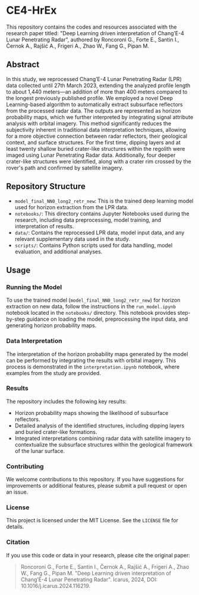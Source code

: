 # CE4-HrEx

This repository contains the codes and resources associated with the research paper titled: "Deep Learning driven interpretation of Chang’E-4 Lunar Penetrating Radar", authored by Roncoroni G., Forte E., Santin I., Černok A., Rajšić A., Frigeri A., Zhao W., Fang G., Pipan M.

## Abstract

In this study, we reprocessed Chang’E-4 Lunar Penetrating Radar (LPR) data collected until 27th March 2023, extending the analyzed profile length to about 1,440 meters—an addition of more than 400 meters compared to the longest previously published profile. We employed a novel Deep Learning-based algorithm to automatically extract subsurface reflectors from the processed radar data. The outputs are represented as horizon probability maps, which we further interpreted by integrating signal attribute analysis with orbital imagery. This method significantly reduces the subjectivity inherent in traditional data interpretation techniques, allowing for a more objective connection between radar reflectors, their geological context, and surface structures. For the first time, dipping layers and at least twenty shallow buried crater-like structures within the regolith were imaged using Lunar Penetrating Radar data. Additionally, four deeper crater-like structures were identified, along with a crater rim crossed by the rover's path and confirmed by satellite imagery.

## Repository Structure

- `model_final_NN0_long2_retr_new`: This is the trained deep learning model used for horizon extraction from the LPR data.
- `notebooks/`: This directory contains Jupyter Notebooks used during the research, including data preprocessing, model training, and interpretation of results.
- `data/`: Contains the reprocessed LPR data, model input data, and any relevant supplementary data used in the study.
- `scripts/`: Contains Python scripts used for data handling, model evaluation, and additional analyses.

## Usage
### Running the Model

To use the trained model (`model_final_NN0_long2_retr_new`) for horizon extraction on new data, follow the instructions in the `run_model.ipynb` notebook located in the `notebooks/` directory. This notebook provides step-by-step guidance on loading the model, preprocessing the input data, and generating horizon probability maps.

### Data Interpretation

The interpretation of the horizon probability maps generated by the model can be performed by integrating the results with orbital imagery. This process is demonstrated in the `interpretation.ipynb` notebook, where examples from the study are provided.

### Results

The repository includes the following key results:

- Horizon probability maps showing the likelihood of subsurface reflectors.
- Detailed analysis of the identified structures, including dipping layers and buried crater-like formations.
- Integrated interpretations combining radar data with satellite imagery to contextualize the subsurface structures within the geological framework of the lunar surface.

### Contributing

We welcome contributions to this repository. If you have suggestions for improvements or additional features, please submit a pull request or open an issue.

### License

This project is licensed under the MIT License. See the `LICENSE` file for details.

### Citation

If you use this code or data in your research, please cite the original paper:

> Roncoroni G., Forte E., Santin I., Černok A., Rajšić A., Frigeri A., Zhao W., Fang G., Pipan M. "Deep Learning driven interpretation of Chang’E-4 Lunar Penetrating Radar". Icarus, 2024, DOI: 10.1016/j.icarus.2024.116219.
